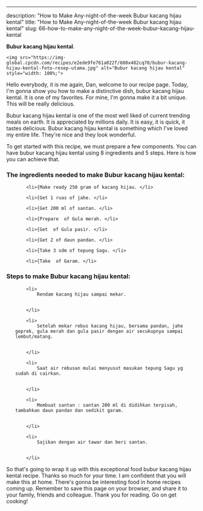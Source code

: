 ---
description: "How to Make Any-night-of-the-week Bubur kacang hijau kental"
title: "How to Make Any-night-of-the-week Bubur kacang hijau kental"
slug: 66-how-to-make-any-night-of-the-week-bubur-kacang-hijau-kental

<p>
	<strong>Bubur kacang hijau kental</strong>. 
	
</p>
<p>
	
	<img src="https://img-global.cpcdn.com/recipes/e2ede9fe761a022f/680x482cq70/bubur-kacang-hijau-kental-foto-resep-utama.jpg" alt="Bubur kacang hijau kental" style="width: 100%;">
	
	
</p>
<p>
	Hello everybody, it is me again, Dan, welcome to our recipe page. Today, I'm gonna show you how to make a distinctive dish, bubur kacang hijau kental. It is one of my favorites. For mine, I'm gonna make it a bit unique. This will be really delicious.
</p>
	
<p>
	Bubur kacang hijau kental is one of the most well liked of current trending meals on earth. It is appreciated by millions daily. It is easy, it is quick, it tastes delicious. Bubur kacang hijau kental is something which I've loved my entire life. They're nice and they look wonderful.
</p>
<p>
	
</p>

<p>
To get started with this recipe, we must prepare a few components. You can have bubur kacang hijau kental using 8 ingredients and 5 steps. Here is how you can achieve that.
</p>

<h3>The ingredients needed to make Bubur kacang hijau kental:</h3>

<ol>
	
		<li>{Make ready 250 gram of kacang hijau. </li>
	
		<li>{Get 1 ruas of jahe. </li>
	
		<li>{Get 200 ml of santan. </li>
	
		<li>{Prepare  of Gula merah. </li>
	
		<li>{Get  of Gula pasir. </li>
	
		<li>{Get 2 of daun pandan. </li>
	
		<li>{Take 3 sdm of tepung Sagu. </li>
	
		<li>{Take  of Garam. </li>
	
</ol>
<p>
	
</p>

<h3>Steps to make Bubur kacang hijau kental:</h3>

<ol>
	
		<li>
			Rendam kacang hijau sampai mekar.
			
			
		</li>
	
		<li>
			Setelah mekar rebus kacang hijau, bersama pandan, jahe geprek, gula merah dan gula pasir dengan air secukupnya sampai lembut/matang.
			
			
		</li>
	
		<li>
			Saat air rebusan mulai menyusut masukan tepung Sagu yg sudah di cairkan.
			
			
		</li>
	
		<li>
			Membuat santan : santan 200 ml di didihkan terpisah, tambahkan daun pandan dan sedikit garam.
			
			
		</li>
	
		<li>
			Sajikan dengan air tawar dan beri santan.
			
			
		</li>
	
</ol>

<p>
	
</p>

<p>
	So that's going to wrap it up with this exceptional food bubur kacang hijau kental recipe. Thanks so much for your time. I am confident that you will make this at home. There's gonna be interesting food in home recipes coming up. Remember to save this page on your browser, and share it to your family, friends and colleague. Thank you for reading. Go on get cooking!
</p>
